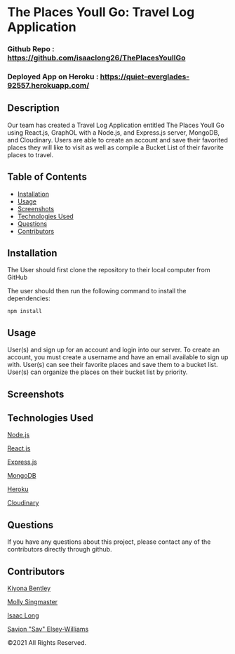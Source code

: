 # The Places Youll Go: Travel Log Application

### Github Repo : https://github.com/isaaclong26/ThePlacesYoullGo

### Deployed App on Heroku : https://quiet-everglades-92557.herokuapp.com/

## Description 

Our team has created a Travel Log  Application entitled The Places Youll Go using React.js, GraphOL with a Node.js, and Express.js server, MongoDB, and Cloudinary. Users are able to create an account and save their favorited places they will like to visit as well as compile a Bucket List of their favorite places to travel. 

## Table of Contents
* [Installation](#installation)
* [Usage](#usage)
* [Screenshots](#screenshots)
* [Technologies Used](#technologiesused)
* [Questions](#questions) 
* [Contributors](#contributors)

## Installation

The User should first clone the repository to their local computer from GitHub 

  The user should then run the following command to install the dependencies:

`npm install`


## Usage
                              
User(s) and sign up for an account and login into our server.
To create an account, you must create a username and have an email available to sign up with.
User(s) can see their favorite places and save them to a bucket list.
User(s) can organize the places on their bucket list by priority.

## Screenshots




## Technologies Used
<p><a href="https://nodejs.org/">Node.js</a></p>
<p><a href="https://reactjs.org/">React.js</a></p>
<p><a href="https://expressjs.com/">Express.js</a></p>
<p><a href="https://www.mongodb.com/cloud/atlas/lp/try2?utm_content=rsatest101321_exp_rsaad&utm_source=google&utm_campaign=gs_americas_united_states_search_core_brand_atlas_desktop_rsaexp2&utm_term=mongodb&utm_medium=cpc_paid_search&utm_ad=e&utm_ad_campaign_id=14931263937&adgroup=129255360958&gclid=CjwKCAiA1uKMBhAGEiwAxzvX9y2ytHu4uAfB4ulWJ7oughbpuaDUqVVOQfDF8lyY-VhzoWYMxveWLhoC3M8QAvD_BwE">MongoDB</a></p>
<p><a href="https://www.heroku.com/">Heroku</a></p>
<p><a href="https://cloudinary.com/?utm_source=google&utm_medium=cpc&utm_campaign=Abrand&utm_content=483367083829&utm_term=cloudinary&gclid=CjwKCAiA1uKMBhAGEiwAxzvX9xTwun1STjfCZmvZS8AZfaSJJ0fetyvz0UeLE3AuqBcx9uZ8mEEbYxoC-q0QAvD_BwE">Cloudinary</a></p>

## Questions
If you have any questions about this project, please contact any of the contributors directly through github.

## Contributors
[Kiyona Bentley](https://github.com/Kbentley8)

[Molly Singmaster](https://github.com/mollymoo002)

[Isaac Long](https://github.com/isaaclong26)

[Savion "Sav" Elsey-Williams](https://github.com/Sav2234)



©2021 All Rights Reserved.
